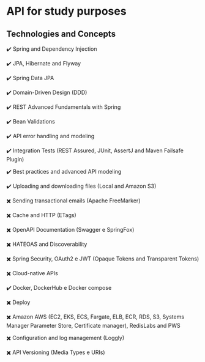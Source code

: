 # API for study purposes

## Technologies and Concepts

✔️ Spring and Dependency Injection

✔️ JPA, Hibernate and Flyway

✔️ Spring Data JPA

✔️ Domain-Driven Design (DDD)

✔️ REST Advanced Fundamentals with Spring

✔️ Bean Validations

✔️ API error handling and modeling

✔️ Integration Tests (REST Assured, JUnit, AssertJ and Maven Failsafe Plugin)

✔️ Best practices and advanced API modeling

✔️ Uploading and downloading files (Local and Amazon S3)

✖️️ Sending transactional emails (Apache FreeMarker)

✖️️ Cache and HTTP (ETags)

✖️ OpenAPI Documentation (Swagger e SpringFox)

✖️ HATEOAS and Discoverability

✖️️️ Spring Security, OAuth2 e JWT (Opaque Tokens and Transparent Tokens)

✖️️ Cloud-native APIs

✔️ Docker, DockerHub e Docker compose

✖️️️ Deploy

✖️️ Amazon AWS (EC2, EKS, ECS, Fargate, ELB, ECR, RDS, S3, Systems Manager Parameter Store, Certificate manager), RedisLabs and PWS

✖️️ Configuration and log management (Loggly)

✖️️ API Versioning (Media Types e URIs)